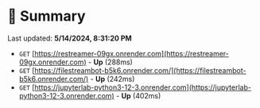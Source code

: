 # 📖 Summary
Last updated: **5/14/2024, 8:31:20 PM**

- `GET` [https://restreamer-09gx.onrender.com](https://restreamer-09gx.onrender.com) - **Up** (288ms)
- `GET` [https://filestreambot-b5k6.onrender.com/](https://filestreambot-b5k6.onrender.com/) - **Up** (242ms)
- `GET` [https://jupyterlab-python3-12-3.onrender.com](https://jupyterlab-python3-12-3.onrender.com) - **Up** (402ms)
